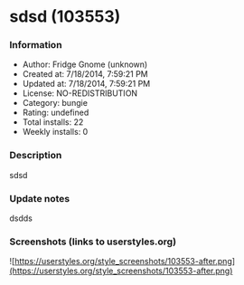 # sdsd (103553)

### Information
- Author: Fridge Gnome (unknown)
- Created at: 7/18/2014, 7:59:21 PM
- Updated at: 7/18/2014, 7:59:21 PM
- License: NO-REDISTRIBUTION
- Category: bungie
- Rating: undefined
- Total installs: 22
- Weekly installs: 0


### Description
sdsd

### Update notes
dsdds

### Screenshots (links to userstyles.org)
![https://userstyles.org/style_screenshots/103553-after.png](https://userstyles.org/style_screenshots/103553-after.png)


